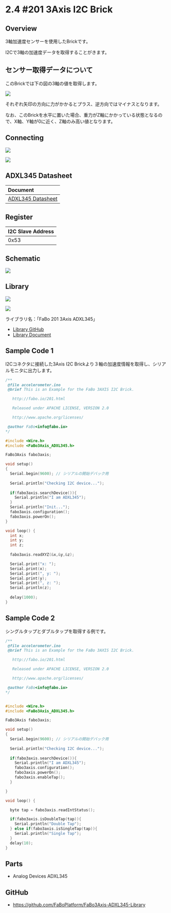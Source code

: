 # 2.4 #201 3Axis I2C Brick

## Overview

3軸加速度センサーを使用したBrickです。

I2Cで3軸の加速度データを取得することがきます。

## センサー取得データについて

このBrickでは下の図の3軸の値を取得します。

![](./img/201_3axis_docs_001.jpg)

それぞれ矢印の方向に力がかかるとプラス、逆方向ではマイナスとなります。

なお、このBrickを水平に置いた場合、重力がZ軸にかかっている状態となるので、X軸、Y軸が0に近く、Z軸のみ高い値となります。

## Connecting

![](./img/i2c001.png)

![](./img/i2c002.png)

## ADXL345 Datasheet

| Document |
|:--|
| [ADXL345 Datasheet](http://www.analog.com/media/en/technical-documentation/data-sheets/ADXL345.pdf) |

## Register
| I2C Slave Address |
|:-- |
| 0x53 |

## Schematic

![](./img/201_3axis.png)

## Library

![](./img/install_lib.png)

![](./img/201_3axis_docs_002.png)

  ライブラリ名：「FaBo 201 3Axis ADXL345」

- [Library GitHub](https://github.com/FaBoPlatform/FaBo3Axis-ADXL345-Library)
- [Library Document](http://fabo.io/doxygen/FaBo3Axis-ADXL345-Library/)

## Sample Code 1

I2Cコネクタに接続した3Axis I2C Brickより３軸の加速度情報を取得し、シリアルモニタに出力します。
```c
/**
 @file accelerometer.ino
 @brief This is an Example for the FaBo 3AXIS I2C Brick.

   http://fabo.io/201.html

   Released under APACHE LICENSE, VERSION 2.0

   http://www.apache.org/licenses/

 @author FaBo<info@fabo.io>
*/

#include <Wire.h>
#include <FaBo3Axis_ADXL345.h>

FaBo3Axis fabo3axis;

void setup()
{
  Serial.begin(9600); // シリアルの開始デバック用
  
  Serial.println("Checking I2C device...");
  
  if(fabo3axis.searchDevice()){
    Serial.println("I am ADXL345");
  }
  Serial.println("Init...");
  fabo3axis.configuration();
  fabo3axis.powerOn();
}

void loop() {
  int x;
  int y;
  int z;
  
  fabo3axis.readXYZ(&x,&y,&z);

  Serial.print("x: ");
  Serial.print(x);
  Serial.print(", y: ");
  Serial.print(y);
  Serial.print(", z: ");
  Serial.println(z);
 
  delay(1000);
}

```

## Sample Code 2

シングルタップとダブルタップを取得する例です。

```c
/**
 @file accelerometer.ino
 @brief This is an Example for the FaBo 3AXIS I2C Brick.

   http://fabo.io/201.html

   Released under APACHE LICENSE, VERSION 2.0

   http://www.apache.org/licenses/

 @author FaBo<info@fabo.io>
*/


#include <Wire.h>
#include <FaBo3Axis_ADXL345.h>

FaBo3Axis fabo3axis;

void setup()
{
  Serial.begin(9600); // シリアルの開始デバック用
  
  Serial.println("Checking I2C device...");
  
  if(fabo3axis.searchDevice()){
    Serial.println("I am ADXL345");
    fabo3axis.configuration();
    fabo3axis.powerOn();
    fabo3axis.enableTap();  
  }

}

void loop() {

  byte tap = fabo3axis.readIntStatus();

  if(fabo3axis.isDoubleTap(tap)){
    Serial.println("Double Tap");
  } else if(fabo3axis.isSingleTap(tap)){
    Serial.println("Single Tap");
  }
  delay(10);
}

```


## Parts
- Analog Devices ADXL345

## GitHub
- https://github.com/FaBoPlatform/FaBo3Axis-ADXL345-Library
